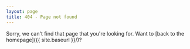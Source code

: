 ```yaml
---
layout: page
title: 404 - Page not found
---
```


Sorry, we can't find that page that you're looking for. Want to [back to the homepage]({{ site.baseurl }}/)?